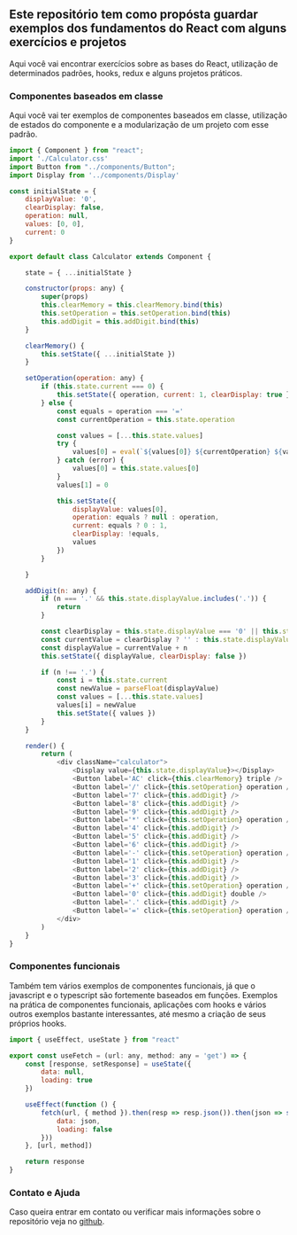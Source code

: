 ## Este repositório tem como propósta guardar exemplos dos fundamentos do React com alguns exercícios e projetos

Aqui você vai encontrar exercícios sobre as bases do React, utilização de determinados padrões, hooks, redux e alguns projetos práticos. 

### Componentes baseados em classe

Aqui você vai ter exemplos de componentes baseados em classe, utilização de estados do componente e a modularização de um projeto com esse padrão.

```javascript
import { Component } from "react";
import './Calculator.css'
import Button from "../components/Button";
import Display from '../components/Display'

const initialState = {
    displayValue: '0',
    clearDisplay: false,
    operation: null,
    values: [0, 0],
    current: 0
}

export default class Calculator extends Component {

    state = { ...initialState }

    constructor(props: any) {
        super(props)
        this.clearMemory = this.clearMemory.bind(this)
        this.setOperation = this.setOperation.bind(this)
        this.addDigit = this.addDigit.bind(this)
    }

    clearMemory() {
        this.setState({ ...initialState })
    }

    setOperation(operation: any) {
        if (this.state.current === 0) {
            this.setState({ operation, current: 1, clearDisplay: true })
        } else {
            const equals = operation === '='
            const currentOperation = this.state.operation

            const values = [...this.state.values]
            try {
                values[0] = eval(`${values[0]} ${currentOperation} ${values[1]}`)
            } catch (error) {
                values[0] = this.state.values[0]
            }
            values[1] = 0

            this.setState({
                displayValue: values[0],
                operation: equals ? null : operation,
                current: equals ? 0 : 1,
                clearDisplay: !equals,
                values
            })
        }

    }

    addDigit(n: any) {
        if (n === '.' && this.state.displayValue.includes('.')) {
            return
        }

        const clearDisplay = this.state.displayValue === '0' || this.state.clearDisplay
        const currentValue = clearDisplay ? '' : this.state.displayValue
        const displayValue = currentValue + n
        this.setState({ displayValue, clearDisplay: false })

        if (n !== '.') {
            const i = this.state.current
            const newValue = parseFloat(displayValue)
            const values = [...this.state.values]
            values[i] = newValue
            this.setState({ values })
        }
    }

    render() {
        return (
            <div className="calculator">
                <Display value={this.state.displayValue}></Display>
                <Button label='AC' click={this.clearMemory} triple />
                <Button label='/' click={this.setOperation} operation />
                <Button label='7' click={this.addDigit} />
                <Button label='8' click={this.addDigit} />
                <Button label='9' click={this.addDigit} />
                <Button label='*' click={this.setOperation} operation />
                <Button label='4' click={this.addDigit} />
                <Button label='5' click={this.addDigit} />
                <Button label='6' click={this.addDigit} />
                <Button label='-' click={this.setOperation} operation />
                <Button label='1' click={this.addDigit} />
                <Button label='2' click={this.addDigit} />
                <Button label='3' click={this.addDigit} />
                <Button label='+' click={this.setOperation} operation />
                <Button label='0' click={this.addDigit} double />
                <Button label='.' click={this.addDigit} />
                <Button label='=' click={this.setOperation} operation />
            </div>
        )
    }
}
```



### Componentes funcionais

Também tem vários exemplos de componentes funcionais, já que o javascript e o typescript são fortemente baseados em funções. Exemplos na prática de componentes funcionais, aplicações com hooks e vários outros exemplos bastante interessantes, até mesmo a criação de seus próprios hooks. 

```javascript
import { useEffect, useState } from "react"

export const useFetch = (url: any, method: any = 'get') => {
    const [response, setResponse] = useState({
        data: null,
        loading: true
    })

    useEffect(function () {
        fetch(url, { method }).then(resp => resp.json()).then(json => setResponse({
            data: json,
            loading: false
        }))
    }, [url, method])

    return response
} 
```
### Contato e Ajuda

Caso queira entrar em contato ou verificar mais informações sobre o repositório veja no [github](https://github.com/Vinicius-AndradeM/React-study).
